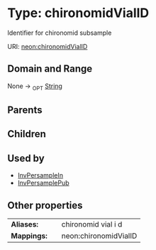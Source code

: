 
# Type: chironomidVialID


Identifier for chironomid subsample

URI: [neon:chironomidVialID](https://data.neonscience.org/chironomidVialID)


## Domain and Range

None ->  <sub>OPT</sub> [String](types/String.md)

## Parents


## Children


## Used by

 * [InvPersampleIn](InvPersampleIn.md)
 * [InvPersamplePub](InvPersamplePub.md)

## Other properties

|  |  |  |
| --- | --- | --- |
| **Aliases:** | | chironomid vial i d |
| **Mappings:** | | neon:chironomidVialID |

